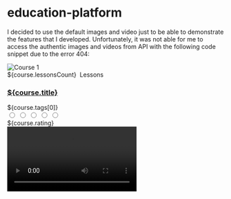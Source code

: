 # education-platform
 
I decided to use the default images and video just to be able to demonstrate the features that I developed. Unfortunately, it was not able for me to access the authentic images and videos from API with the following code snippet due to the error 404: 

<article>
        <img class="course-image" src="${course.previewImageLink}" alt="Course 1">
        <div class="lessons-number">
          <a class="btn2"><i class="bx bx-play"></i> <span class="les-number">${course.lessonsCount}&nbsp;</span> Lessons</a>
        </div>
        <h3><a href="coursepage.html" class="course-link">${course.title}</a></h3>
        <div class="description-tags">
          <span>${course.tags[0]}</span>
        </div>
        <div class="rating">
          <div class="rating-body">
            <div class="rating-active"></div>
            <div class="rating-items">
              <input type="radio" class="rating-item" value="1" name="rating">
              <input type="radio" class="rating-item" value="2" name="rating">
              <input type="radio" class="rating-item" value="3" name="rating">
              <input type="radio" class="rating-item" value="4" name="rating">
              <input type="radio" class="rating-item" value="5" name="rating">
            </div>
          </div>
          <div class="rating-value">${course.rating}</div>
        </div>
        <video class="viewer content-img" src="${course.meta.courseVideoPreview.link}" controls></video>
      </article>
